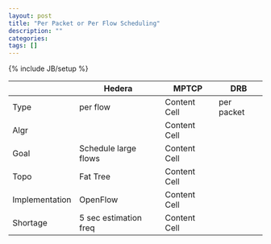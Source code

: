 ```yaml
---
layout: post
title: "Per Packet or Per Flow Scheduling"
description: ""
categories: 
tags: []
---
```

{% include JB/setup %}


|  | Hedera | MPTCP | DRB |
| ------------ | ------------- | ------------ | ------------ |
| Type | per flow  | Content Cell | per packet|
| Algr |   | Content Cell ||
| Goal | Schedule large flows  | Content Cell ||
| Topo | Fat Tree  | Content Cell ||
| Implementation | OpenFlow  | Content Cell ||
| Shortage | 5 sec estimation freq  | Content Cell ||
